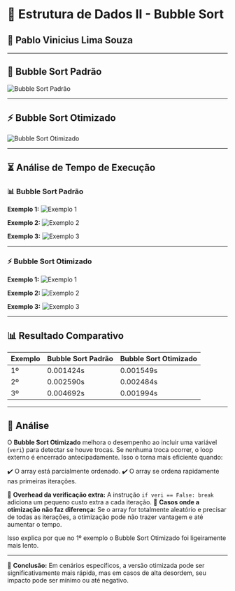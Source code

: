# 📌 Estrutura de Dados II - Bubble Sort

## 📌 **Pablo Vinicius Lima Souza**


---

## 🚀 Bubble Sort Padrão

![Bubble Sort Padrão](https://github.com/user-attachments/assets/d484be9e-03ad-4215-a3cf-e771617d11c2)

---

## ⚡ Bubble Sort Otimizado

![Bubble Sort Otimizado](https://github.com/user-attachments/assets/e5571b87-263e-4587-ae00-17361e6137c6)

---

## ⏳ Análise de Tempo de Execução

### 📊 Bubble Sort Padrão
**Exemplo 1:**
![Exemplo 1](https://github.com/user-attachments/assets/2cd0642f-91b0-4b6e-a09f-b7d2b7becc29)

**Exemplo 2:**
![Exemplo 2](https://github.com/user-attachments/assets/b6eb728a-8656-40f9-8032-36847c476111)

**Exemplo 3:**
![Exemplo 3](https://github.com/user-attachments/assets/40aceccf-905f-41f2-b123-ac34bc526105)

---

### ⚡ Bubble Sort Otimizado
**Exemplo 1:**
![Exemplo 1](https://github.com/user-attachments/assets/71f40721-3b5a-4f4f-8963-27e61f679b92)

**Exemplo 2:**
![Exemplo 2](https://github.com/user-attachments/assets/277543cf-23ac-4ad1-b4fb-e2e9c97aab63)

**Exemplo 3:**
![Exemplo 3](https://github.com/user-attachments/assets/cc26f231-1460-427d-9c02-1eaee53b4fac)


---

## 📊 Resultado Comparativo

| Exemplo | Bubble Sort Padrão | Bubble Sort Otimizado |
|---------|--------------------|----------------------|
| 1º      | 0.001424s          | 0.001549s           |
| 2º      | 0.002590s          | 0.002484s           |
| 3º      | 0.004692s          | 0.001994s           |

---

## 📌 Análise

O **Bubble Sort Otimizado** melhora o desempenho ao incluir uma variável (`veri`) para detectar se houve trocas. Se nenhuma troca ocorrer, o loop externo é encerrado antecipadamente. Isso o torna mais eficiente quando:

✔️ O array está parcialmente ordenado.
✔️ O array se ordena rapidamente nas primeiras iterações.

🔸 **Overhead da verificação extra:** A instrução `if veri == False: break` adiciona um pequeno custo extra a cada iteração.
🔸 **Casos onde a otimização não faz diferença:** Se o array for totalmente aleatório e precisar de todas as iterações, a otimização pode não trazer vantagem e até aumentar o tempo.

Isso explica por que no 1º exemplo o Bubble Sort Otimizado foi ligeiramente mais lento.

---

📌 **Conclusão:** Em cenários específicos, a versão otimizada pode ser significativamente mais rápida, mas em casos de alta desordem, seu impacto pode ser mínimo ou até negativo.

